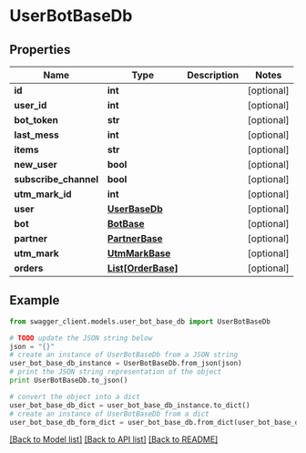 # UserBotBaseDb


## Properties

Name | Type | Description | Notes
------------ | ------------- | ------------- | -------------
**id** | **int** |  | [optional] 
**user_id** | **int** |  | [optional] 
**bot_token** | **str** |  | [optional] 
**last_mess** | **int** |  | [optional] 
**items** | **str** |  | [optional] 
**new_user** | **bool** |  | [optional] 
**subscribe_channel** | **bool** |  | [optional] 
**utm_mark_id** | **int** |  | [optional] 
**user** | [**UserBaseDb**](UserBaseDb.md) |  | [optional] 
**bot** | [**BotBase**](BotBase.md) |  | [optional] 
**partner** | [**PartnerBase**](PartnerBase.md) |  | [optional] 
**utm_mark** | [**UtmMarkBase**](UtmMarkBase.md) |  | [optional] 
**orders** | [**List[OrderBase]**](OrderBase.md) |  | [optional] 

## Example

```python
from swagger_client.models.user_bot_base_db import UserBotBaseDb

# TODO update the JSON string below
json = "{}"
# create an instance of UserBotBaseDb from a JSON string
user_bot_base_db_instance = UserBotBaseDb.from_json(json)
# print the JSON string representation of the object
print UserBotBaseDb.to_json()

# convert the object into a dict
user_bot_base_db_dict = user_bot_base_db_instance.to_dict()
# create an instance of UserBotBaseDb from a dict
user_bot_base_db_form_dict = user_bot_base_db.from_dict(user_bot_base_db_dict)
```
[[Back to Model list]](../README.md#documentation-for-models) [[Back to API list]](../README.md#documentation-for-api-endpoints) [[Back to README]](../README.md)
